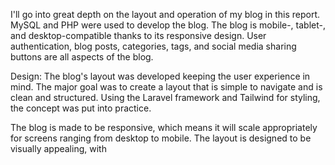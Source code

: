 I'll go into great depth on the layout and operation of my blog in this report. MySQL and PHP were used to develop the blog. The blog is mobile-, tablet-, and desktop-compatible thanks to its responsive design. User authentication, blog posts, categories, tags, and social media sharing buttons are all aspects of the blog.

Design: The blog's layout was developed keeping the user experience in mind. The major goal was to create a layout that is simple to navigate and is clean and structured. Using the Laravel framework and Tailwind for styling, the concept was put into practice.


The blog is made to be responsive, which means it will scale appropriately for screens ranging from desktop to mobile. The layout is designed to be visually appealing, with